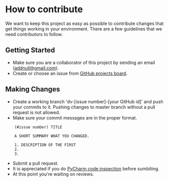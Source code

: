 # How to contribute

We want to keep this project as easy as possible to contribute changes that get things working in your environment.
There are a few guidelines that we need contributors to follow.

## Getting Started

* Make sure you are a collaborator of this project by sending an email (addnull@gmail.com).
* Create or choose an issue from [GitHub projects board](https://github.com/addnull/johanna/projects/1).

## Making Changes

* Create a working branch 'dv-[issue number]-[your GitHub id]' and push your commits to it. Pushing changes to master
  branch without a pull request is not allowed.
* Make sure your commit messages are in the proper format.

````
    (#issue number) TITLE

    A SHORT SUMMARY WHAT YOU CHANGED.
    
    1. DESCRIPTION OF THE FIRST
    2. 
    3. 
````

* Submit a pull request.
* It is appreciated if you
  do [PyCharm code inspection](https://www.jetbrains.com/help/pycharm/2016.2/inspection-tool-window.html) before
  sumbiting.
* At this point you're waiting on reviews.
